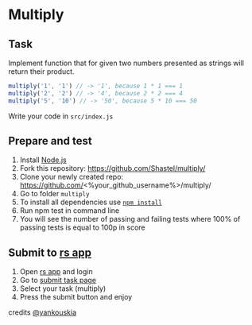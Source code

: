 # Multiply

## Task

Implement function that for given two numbers presented as strings will return their product.

```js
multiply('1', '1') // -> '1', because 1 * 1 === 1
multiply('2', '2') // -> '4', because 2 * 2 === 4
multiply('5', '10') // -> '50', because 5 * 10 === 50
```

Write your code in `src/index.js`

## Prepare and test
1. Install [Node.js](https://nodejs.org/en/download/)   
2. Fork this repository: https://github.com/Shastel/multiply/  
3. Clone your newly created repo: https://github.com/<%your_github_username%>/multiply/  
4. Go to folder `multiply`  
5. To install all dependencies use [`npm install`](https://docs.npmjs.com/cli/install)  
6. Run npm test in command line  
7. You will see the number of passing and failing tests where 100% of passing tests is equal to 100p in score  

## Submit to [rs app](https://app.rs.school)
1. Open [rs app](https://app.rs.school) and login
2. Go to [submit task page](https://app.rs.school/course/submit-task?course=rs-2019-q3)
3. Select your task (multiply)
4. Press the submit button and enjoy 

credits [@yankouskia](https://github.com/yankouskia/)
